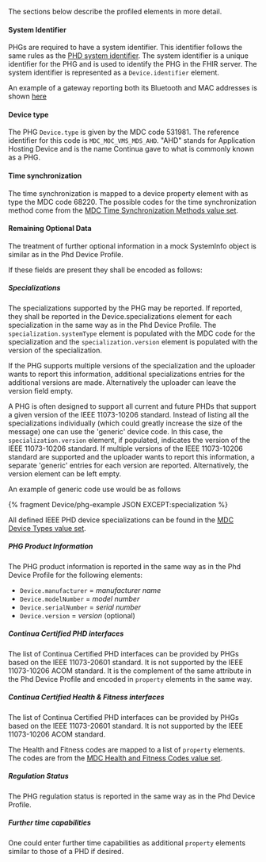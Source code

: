 The sections below describe the profiled elements in more detail.

#### **System Identifier**
PHGs are required to have a system identifier.  This identifier follows the same rules as the [PHD system identifier](StructureDefinition-PhdDevice.html#system-identifier--deviceidentifier). The system identifier is a unique identifier for the PHG and is used to identify the PHG in the FHIR server. The system identifier is represented as a `Device.identifier` element.
 
 An example of a gateway reporting both its Bluetooth and MAC addresses is shown [here](Device-phg-ecde3d4e58532d31.000000000000.html)

#### **Device type**
The PHG `Device.type` is given by the MDC code 531981. The reference identifier for this code is `MDC_MOC_VMS_MDS_AHD`. "AHD" stands for Application Hosting Device and is the name Continua gave to what is commonly known as a PHG.

#### **Time synchronization**
The time synchronization is mapped to a device property element with as type the MDC code 68220. The possible codes for the time synchronization method come from the [MDC Time Synchronization Methods value set](ValueSet-MDCTimeSyncMethodCodes.html).

#### **Remaining Optional Data**
The treatment of further optional information in a mock SystemInfo object is similar as in the Phd Device Profile.

If these fields are present they shall be encoded as follows:

##### **Specializations**
The specializations supported by the PHG may be reported. If reported, they shall be reported in the Device.specializations element for each specialization in the same way as in the Phd Device Profile. The `specialization.systemType` element is populated with the MDC code for the specialization and the `specialization.version` element is populated with the version of the specialization.

If the PHG supports multiple versions of the specialization and the uploader wants to report this information, additional specializations entries for the additional versions are made. Alternatively the uploader can leave the version field empty.

A PHG is often designed to support all current and future PHDs that support a given version of the IEEE 11073-10206 standard. Instead of listing all the specializations individually (which could greatly increase the size of the message) one can use the 'generic' device code. In this case, the `specialization.version` element, if populated, indicates the version of the IEEE 11073-10206 standard. If multiple versions of the IEEE 11073-10206 standard are supported and the uploader wants to report this information, a separate 'generic' entries for each version are reported. Alternatively, the version element can be left empty.

An example of generic code use would be as follows

{% fragment Device/phg-example JSON EXCEPT:specialization %}

All defined IEEE PHD device specializations can be found in the [MDC Device Types value set](ValueSet-DeviceTypes11073MDC.html).

##### **PHG Product Information**
The PHG product information is reported in the same way as in the Phd Device Profile for the following elements:

 - `Device.manufacturer` = *manufacturer name*
 - `Device.modelNumber` = *model number*
 - `Device.serialNumber` = *serial number*
 - `Device.version` = *version* (optional)


##### **Continua Certified PHD interfaces**
The list of Continua Certified PHD interfaces can be provided by PHGs based on the IEEE 11073-20601 standard. It is not supported by the IEEE 11073-10206 ACOM standard. It is the complement of the same attribute in the Phd Device Profile and encoded in `property` elements in the same way.

##### **Continua Certified Health & Fitness interfaces**
The list of Continua Certified PHD interfaces can be provided by PHGs based on the IEEE 11073-20601 standard. It is not supported by the IEEE 11073-10206 ACOM standard. 

The Health and Fitness codes are mapped to a list of `property` elements. The codes are from the [MDC Health and Fitness Codes value set](ValueSet-MDCHealthFitnessCodes.html). 

##### **Regulation Status**
The PHG regulation status is reported in the same way as in the Phd Device Profile. 

##### **Further time capabilities**
One could enter further time capabilities as additional `property` elements similar to those of a PHD if desired.



